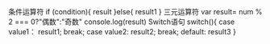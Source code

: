 <!-- JavaScript为轻量级脚本语言，不具备开发操作系统能力，主要由语句和标识符构成，变量为最常用的标识符，JavaScript的保留关键字不能作为变量，其对内容进行读取有三种方式，alt("弹出框")/document.write("输出到页面")/console.log("输出到控制台")，将其引入文件也有三种方式，创建script标签嵌入HTML文档，从本地路径引入，从网页引入，通过ctrl+/来对其内容进行注释 -->
<!-- JS的原始数据类型有数值、字符串、boolean，除此之外还有对象、null和undefined，null和undefined都表示没有，null类型为对象，undefined类型为undefined，null代表对象没有，undefined代表数值没有，可以用typeof 函数返回变量的数据类型 -->
条件运算符
if (condition){
    result
}else{
    result1
}
三元运算符
var result= num % 2 === 0?"偶数":"奇数"
console.log(result)
Switch语句
switch(){
    case value1：
    result1;
    break;
    case value2:
    result2;
    break;
    default:
    result3
}